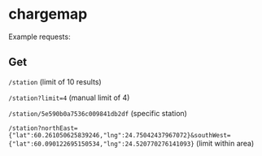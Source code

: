 # chargemap

Example requests:

## Get

`/station` (limit of 10 results)

`/station?limit=4` (manual limit of 4)

`/station/5e590b0a7536c009841db2df` (specific station)

`/station?northEast={"lat":60.261050625839246,"lng":24.75042437967072}&southWest={"lat":60.090122695150534,"lng":24.520770276141093}` (limit within area)
